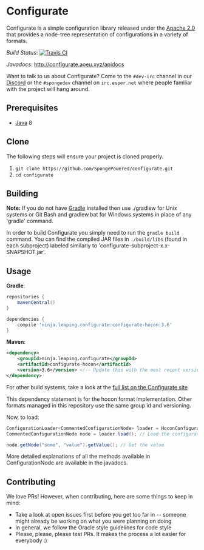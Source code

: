 # Configurate
Configurate is a simple configuration library released under the [Apache 2.0](LICENSE) that provides a node-tree representation of configurations in a variety of formats.

*Build Status*: [![Travis CI](https://travis-ci.org/SpongePowered/configurate.svg)](https://travis-ci.org/SpongePowered/configurate)

*Javadocs*: http://configurate.aoeu.xyz/apidocs

Want to talk to us about Configurate? Come to the `#dev-irc` channel in our [Discord](https://discord.gg/PtaGRAs) or the `#spongedev` channel on `irc.esper.net` where people familiar with the project will hang around.

## Prerequisites

- [Java](http://www.oracle.com/technetwork/java/javase/downloads/jdk8-downloads-2133151.html) 8

## Clone
The following steps will ensure your project is cloned properly.

1. `git clone https://github.com/SpongePowered/configurate.git`
2. `cd configurate`

## Building
**Note:** If you do not have [Gradle](https://www.gradle.org/) installed then use ./gradlew for Unix systems or Git Bash and gradlew.bat for Windows systems in place of any 'gradle' command.

In order to build Configurate you simply need to run the `gradle build` command. You can find the compiled JAR files in `./build/libs`  (found in each subproject) labeled similarly to 'configurate-subproject-x.x-SNAPSHOT.jar'.

## Usage

**Gradle**:
```groovy
repositories {
    mavenCentral()
}

dependencies {
    compile 'ninja.leaping.configurate:configurate-hocon:3.6'
}
```

**Maven**:
```xml
<dependency>
    <groupId>ninja.leaping.configurate</groupId>
    <artifactId>configurate-hocon</artifactId>
    <version>3.6</version> <!-- Update this with the most recent version -->
</dependency>
``` 

For other build systems, take a look at the [full list on the Configurate site](http://configurate.aoeu.xyz/configurate-hocon/dependency-info.html)

This dependency statement is for the hocon format implementation. Other formats managed in this repository use the same group id and versioning.

Now, to load:
```java
ConfigurationLoader<CommentedConfigurationNode> loader = HoconConfigurationLoader.builder().setPath(file).build(); // Create the loader
CommentedConfigurationNode node = loader.load(); // Load the configuration into memory

node.getNode("some", "value").getValue(); // Get the value
```
More detailed explanations of all the methods available in ConfigurationNode are available in the javadocs.

## Contributing
We love PRs! However, when contributing, here are some things to keep in mind:

- Take a look at open issues first before you get too far in -- someone might already be working on what you were planning on doing
- In general, we follow the Oracle style guidelines for code style
- Please, please, please test PRs. It makes the process a lot easier for everybody :)

